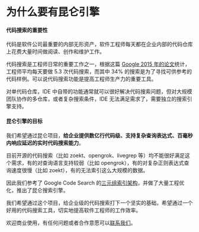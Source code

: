 为什么要有昆仑引擎
======


#### 代码搜索的重要性

代码是软件公司最重要的内部无形资产，软件工程师每天都在企业内部的代码仓库上花费大量时间做阅读、创作和维护工作。

代码搜索是工程师日常的重要工作之一，根据这篇 [Google 2015 年的论文](https://static.googleusercontent.com/media/research.google.com/zh-CN//pubs/archive/43835.pdf)统计，工程师平均每天要做 5.3 次代码搜索，而其中 34% 的搜索是为了寻找可供参考的代码样例。可以说代码搜索功能是提高工程师生产力的重要工具。

对单代码仓库，IDE 中自带的功能通常就可以很好解决代码搜索问题，但对大规模团队协作的多仓库，或者复杂搜索条件，IDE 无法满足需求了，需要独立的搜索引擎支持。

#### 昆仑引擎的目标

我们希望通过昆仑项目，**给企业提供数亿行代码级、支持复杂查询表达式、百毫秒内响应延迟的实时代码搜索能力**。

目前开源的代码搜索（比如 zoekt、opengrok、livegrep 等）均不能很好满足这个需求，有的对查询语言支持较弱（比如 opengrok），有的对复杂正则表达式查询速度很慢（比如 zoekt），有的无法索引这么大规模的数据。

因此我们参考了 Google Code Search 的[三元组索引架构](https://swtch.com/~rsc/regexp/regexp4.html)，并做了大量工程优化，推出了昆仑搜索引擎。

我们希望通过这个项目，给企业级的代码搜索打下一个坚实的基础，希望通过一个好用的代码搜索工具，切实地提高软件工程师的工作效率。

欢迎商业使用，有任何问题或者合作意愿可以[联系我们](/doc/feedback.md)。
